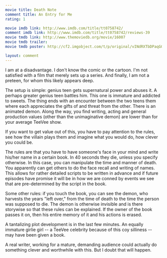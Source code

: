 ```yaml
---
movie title: Death Note
comment title: An Entry for Me
rating: 1

movie imdb link: http://www.imdb.com/title/tt0758742/
comment imdb link: http://www.imdb.com/title/tt0758742/reviews-39
movie tmdb link: http://www.themoviedb.org/movie/16007
movie tmdb trailer: 
movie tmdb poster: http://cf2.imgobject.com/t/p/original/vINdRXTbDPaqGGKZLCYXU8b7f5e.jpg

layout: comment
---
```


I am at a disadvantage. I don't know the comic or the cartoon. I'm not satisfied with a film that merely sets up a series. And finally, I am not a preteen, for whom this likely appears deep.

The setup is simple: genius teen gets supernatural power and abuses it. A perhaps greater genius teen battles him. This one is immature and addicted to sweets. The thing ends with an encounter between the two teens them where each appreciates the gifts of and threat from the other. There is an animated demon. Along the way, you find writing, acting and general production values (other than the unimaginative demon) are lower than for your average TeeVee show.

If you want to get value out of this, you have to pay attention to the rules, see how the villain plays them and imagine what you would do, how clever you could be. 

The rules are that you have to have someone's face in your mind and write his/her name in a certain book. In 40 seconds they die, unless you specify otherwise. In this case, you can manipulate the time and manner of death. You apparently can get others to do the face recall and writing of names. This allows for rather detailed scripts to be written in advance and if future episodes have promise it will be in how we are conned by events we see that are pre-determined by the script in the book. 

Some other rules: if you touch the book, you can see the demon, who harvests the years "left over," from the time of death to the time the person was supposed to die. The demon is otherwise invisible and is there storywise so that these rules can be explained. If the owner of the book passes it on, then his entire memory of it and his actions is erased.

A tantalizing plot development is in the last few minutes. An equally immature girlie girl -- a TeeVee celebrity because of this coy silliness -- may have been given a book.

A real writer, working for a mature, demanding audience could actually do something clever and worthwhile with this. But I doubt that will happen.